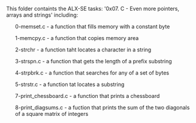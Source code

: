 This folder containts the ALX-SE tasks: '0x07. C - Even more pointers, arrays and strings' including:

<ul>
0-memset.c - a function that fills memory with a constant byte

1-memcpy.c - a function that copies memory area

2-strchr - a function taht locates a character in a string

3-strspn.c - a function that gets the length of a prefix substring

4-strpbrk.c - a function that searches for any of a set of bytes

5-strstr.c - a function tat locates a substring

7-print_chessboard.c -  a function that prints a chessboard

8-print_diagsums.c - a fuction that prints the sum of the two diagonals of a square matrix of integers

</ul>
